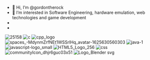- 👋 Hi, I’m @gordontherock
- 👀 I’m interested in Software Engineering, hardware emulation, web technologies and game development
- 
- 
![25158](https://user-images.githubusercontent.com/71987419/202849629-02647cf0-36f4-4965-9a80-7b529718a64b.png)
![c](https://user-images.githubusercontent.com/71987419/202849740-e2766957-bbff-42d6-bd06-1728dc4ec61d.png)
![cpp_logo](https://user-images.githubusercontent.com/71987419/202849744-723ea48d-1bc0-4bb5-b4fd-e5586075979b.svg)
![spaces_-MdynmZrfNEt1WSSrlHq_avatar-1625630560303](https://user-images.githubusercontent.com/71987419/202849826-275d85f8-1400-445f-9c15-4679d9404034.png)
![java-1](https://user-images.githubusercontent.com/71987419/202849828-aa7cfb09-b202-4aea-a686-5fc2eb1ac211.png)
![javascript-logo_small](https://user-images.githubusercontent.com/71987419/202849871-8eba8939-d7db-4228-b63e-3201ccd216e6.png)
![HTML5_Logo_256](https://user-images.githubusercontent.com/71987419/202849972-17047919-e94f-4e36-ac0b-74d9b74312f8.png)
![css](https://user-images.githubusercontent.com/71987419/202849976-ccbc6dc0-a2c1-41ce-9ab0-e8fb4ecc184f.png)
![communityIcon_dhjr6guc03x51](https://user-images.githubusercontent.com/71987419/202850130-ae1a022d-3cd9-4969-a17b-98f993bdbe51.png)
![Logo_Blender svg](https://user-images.githubusercontent.com/71987419/202850216-16b0a0ac-1844-45c4-9fea-d7eaaea5e116.png)


<!---
gordontherock/gordontherock is a ✨ special ✨ repository because its `README.md` (this file) appears on your GitHub profile.
You can click the Preview link to take a look at your changes.
--->
